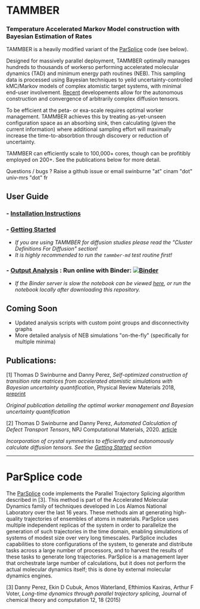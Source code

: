 # TAMMBER
### Temperature Accelerated Markov Model construction with Bayesian Estimation of Rates
TAMMBER is a heavily modified variant of the [ParSplice](https://gitlab.com/exaalt/parsplice.git) code (see below).

Designed for massively parallel deployment, TAMMBER optimally manages hundreds to thousands of workerso 
performing accelerated molecular dynamics (TAD) and minimum energy path routines (NEB). 
This sampling data is processed using Bayesian techniques to yeild uncertainty-controlled kMC/Markov models
of complex atomistic target systems, with minimal end-user involvement. [Recent](https://www.nature.com/articles/s41524-020-00463-8) 
developements allow for the autonomous construction and convergence of arbitrarily complex diffusion tensors.

To be efficient at the peta- or exa-scale requires optimal worker management. TAMMBER achieves this 
by treating as-yet-unseen configuration space as an absorbing sink, then calculating (given the current information)
where additional sampling effort will maximally increase the time-to-absorbtion through discovery or reduction of uncertainty.

TAMMBER can efficiently scale to 100,000+ cores, though can be profitibly employed on 200+. See the publications below for more detail.

Questions / bugs ? Raise a github issue or email swinburne "at" cinam "dot" univ-mrs "dot" fr

##  User Guide
### - [Installation Instructions](INSTALL.md)
### - [Getting Started](EXAMPLE.md)
   - *If you are using TAMMBER for diffusion studies please read the "Cluster Definitions For Diffusion" section!*
   - *It is highly recommended to run the `tammber-md` test routine first!*
### - [Output Analysis](process/Diffusion_Model_Example.ipynb) :  Run online with Binder: [![Binder](https://mybinder.org/badge_logo.svg)](https://mybinder.org/v2/gh/tomswinburne/tammber/HEAD?filepath=process%2FDiffusion_Model_Example.ipynb)
   - *If the Binder server is slow the notebook can be viewed [here](process/Diffusion_Model_Example.ipynb), or run the notebook locally after downloading this repository.*

## Coming Soon
  - Updated analysis scripts with custom point groups and disconnectivity graphs
  - More detailed analysis of NEB simulations "on-the-fly" (specifically for multiple minima)

## Publications:
[1] Thomas D Swinburne and Danny Perez, *Self-optimized construction of transition rate matrices from accelerated atomistic simulations with Bayesian uncertainty quantification*, Physical Review Materials 2018, [preprint](https://arxiv.org/abs/1803.05273)

   *Original publication detailing the optimal worker management and Bayesian uncertainty quantification*
   
[2] Thomas D Swinburne and Danny Perez, *Automated Calculation of Defect Transport Tensors*, NPJ Computational Materials, 2020. [article](https://www.nature.com/articles/s41524-020-00463-8)

   *Incorporation of crystal symmetries to efficiently and autonomously calculate diffusion tensors. See the [Getting Started](EXAMPLE.md) section*




--------------------------------------------------------------------------------

# ParSplice code
The [ParSplice](https://gitlab.com/exaalt/parsplice.git) code implements the Parallel Trajectory Splicing algorithm described in [3]. This method is part of the Accelerated Molecular Dynamics family of techniques developed in Los Alamos National Laboratory over the last 16 years. These methods aim at generating high-quality trajectories of ensembles of atoms in materials. ParSplice uses multiple independent replicas of the system in order to parallelize the generation of such trajectories in the time domain, enabling simulations of systems of modest size over very long timescales. ParSplice includes capabilities to store configurations of the system, to generate and distribute tasks across a large number of processors, and to harvest the results of these tasks to generate long trajectories. ParSplice is a management layer that orchestrate large number of calculations, but it does not perform the actual molecular dynamics itself; this is done by external molecular dynamics engines.

[3] Danny Perez, Ekin D Cubuk, Amos Waterland, Efthimios Kaxiras, Arthur F Voter, *Long-time dynamics through parallel trajectory splicing*, Journal of chemical theory and computation 12, 18 (2015)
